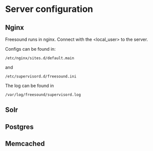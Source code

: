 Server configuration
====================


Nginx
-----

Freesound runs in nginx. Connect with the <local_user> to the server.

Configs can be found in:
    
    /etc/nginx/sites.d/default.main

and

    /etc/supervisord.d/freesound.ini

The log can be found in

    /var/log/freesound/supervisord.log

Solr
----


Postgres
--------


Memcached
---------
